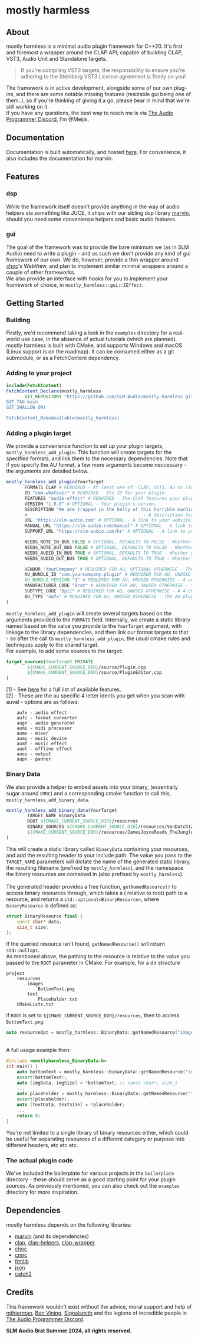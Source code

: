 # mostly harmless

## About

mostly harmless is a minimal audio plugin framework for C++20. It's first and foremost a wrapper around the CLAP API,
capable of building CLAP, VST3, Audio Unit and Standalone targets.
> If you're compiling VST3 targets, the responsibility to ensure you're adhering to the Steinberg VST3 License agreement
> is firmly on you!

The framework is in active development, alongside some of our own plug-ins, and there are some notable missing features
(resizable gui being one of them..), so if you're thinking of giving it a go, please bear in mind that we're still
working on it.<br>
If you have any questions, the best way to reach me is
via [The Audio Programmer Discord](https://discord.gg/v5Rs8h6aGF), I'm @Meijis.

## Documentation

Documentation is built automatically, and hosted [here](https://mostly-harmless.pages.dev). For convenience, it also
includes the documentation for marvin.

## Features

### dsp

While the framework itself doesn't provide anything in the way of audio helpers ala something like JUCE, it ships with
our sibling dsp library [marvin](https://github.com/MeijisIrlnd/marvin),
should you need some convenience helpers and basic audio features.

### gui

The goal of the framework was to provide the bare minimum we (as in SLM Audio) need to write a plugin - and as such we
don't provide any kind of gui framework of our own.
We do, however, provide a thin wrapper around [choc](https://github.com/Tracktion/choc)'s WebView, and plan to implement
similar minimal wrappers around a couple of other frameworks.<br>
We also provide an interface with hooks for you to implement your framework of choice,
in `mostly_harmless::gui::IEffect`.

## Getting Started

### Building

Firstly, we'd recommend taking a look in the `examples` directory for a real-world use case, in the absence of actual
tutorials (which are planned). <br>
mostly harmless is built with CMake, and supports Windows and macOS (Linux support is on the roadmap).
It can be consumed either as a git submodule, or as a FetchContent dependency.

### Adding to your project

 ```cmake 
 include(FetchContent)
FetchContent_Declare(mostly_harmless
        GIT_REPOSITORY "https://github.com/SLM-Audio/mostly-harmless.git
 GIT_TAG main 
 GIT_SHALLOW ON)
 
 FetchContent_MakeAvailable(mostly_harmless)
```

### Adding a plugin target

We provide a convenience function to set up your plugin targets, `mostly_harmless_add_plugin`.
This function will create targets for the specified formats, and link them to the necessary dependencies. Note that if
you specify the AU format, a few more arguments become neccessary - the arguments are detailed below.

 ```cmake 
 mostly_harmless_add_plugin(YourTarget
        FORMATS CLAP # REQUIRED - At least one of: CLAP, VST3, AU or STANDALONE
        ID "com.whatever" # REQUIRED - The ID for your plugin
        FEATURES "audio-effect" # REQUIRED - The CLAP features your plugin uses. [1]
        VERSION "1.0.0" # OPTIONAL - Your plugin's verson.
        DESCRIPTION "We are trapped in the belly of this horrible machine" # OPTIONAL 
        #                                            - A description for your plugin
        URL "https://slm-audio.com" # OPTIONAL - A link to your website.
        MANUAL_URL "https://slm-audio.com/manual" # OPTIONAL - A link to your manual.
        SUPPORT_URL "https://slm-audio.com/hr" # OPTIONAL - A link to your support page.

        NEEDS_NOTE_IN_BUS FALSE # OPTIONAL, DEFAULTS TO FALSE - Whether your plugin accepts midi/note input.
        NEEDS_NOTE_OUT_BUS FALSE # OPTIONAL, DEFAULTS TO FALSE - Whether your plugin produces midi/note output.
        NEEDS_AUDIO_IN_BUS TRUE # OPTIONAL, DEFAULTS TO TRUE - Whether your plugin accepts audio input.
        NEEDS_AUDIO_OUT_BUS TRUE # OPTIONAL, DEFAULTS TO TRUE - Whether your plugin produces audio output.

        VENDOR "YourCompany" # REQUIRED FOR AU, OPTIONAL OTHERWISE - The name of your company.
        AU_BUNDLE_ID "com.yourcompany.plugin" # REQUIRED FOR AU, UNUSED OTHERWISE - A company id for the AU bundle.
        AU_BUNDLE_VERSION "1" # REQUIRED FOR AU, UNUSED OTHERWISE - A version for the AU bundle.
        MANUFACTURER_CODE "Brat" # REQUIRED FOR AU, UNUSED OTHERWISE - Your unique 4 character manufacturer code.
        SUBTYPE_CODE "Bpi1" # REQUIRED FOR AU, UNUSED OTHERWISE - A 4 character identifier for your plugin.
        AU_TYPE "aufx" # REQUIRED FOR AU, UNUSED OTHERWISE - The AU plugin type for your plugin. [2]
)
```

`mostly_harmless_add_plugin` will create several targets based on the arguments provided to the `FORMATS` field.
Internally, we create a static library named based on the value you provide to the `YourTarget` argument, with linkage
to the library dependencies, and then link our format targets to that -
so after the call to `mostly_harmless_add_plugin`, the usual cmake rules and techniques apply to the shared
target.<br>
For example, to add some sources to the target:

```cmake
target_sources(YourTarget PRIVATE
        ${CMAKE_CURRENT_SOURCE_DIR}/source/Plugin.cpp
        ${CMAKE_CURRENT_SOURCE_DIR}/source/PluginEditor.cpp
)
```

[1] - See [here](https://github.com/free-audio/clap/blob/main/include/clap/plugin-features.h) for a full list of
available features.<br>
[2] - These are the au specific 4 letter idents you get when you scan with auval - options are as follows:

```
    aufx - audio effect
    aufc - format converter
    augn - audio generator
    aumi - midi processor
    aumx - mixer 
    aumu - music device
    aumf - music effect
    auol - offline effect
    auou - output
    aupn - panner
```

### Binary Data

We also provide a helper to embed assets into your binary, (essentially sugar around `CMRC`) and a corresponding cmake
function to call
this, `mostly_harmless_add_binary_data`.

```cmake 
mostly_harmless_add_binary_data(YourTarget
        TARGET_NAME BinaryData
        ROOT ${CMAKE_CURRENT_SOURCE_DIR}/resources
        BINARY_SOURCES ${CMAKE_CURRENT_SOURCE_DIR}/resources/VonDutch128.mp3
        ${CMAKE_CURRENT_SOURCE_DIR}/resources/JamesJoyceReads_TheJungleBook.wav
)
```

This will create a static library called `BinaryData` containing your resources, and add the resulting header to your
include path.
The value you pass to the `TARGET_NAME` parameters will dictate the name of the generated static library, the resulting
filename (prefixed by `mostly_harmless`),
and the namespace the binary resources are contained in (also prefixed by `mostly_harmless`). <br><br>
The generated header provides a free function, `getNamedResource()` to access binary resources through, which takes a (
relative to root) path to a resource, and returns a `std::optional<BinaryResource>`,
where `BinaryResource` is defined as:

```cpp
struct BinaryResource final { 
    const char* data;
    size_t size;
};
```

If the queried resource isn't found, `getNamedResource()` will return `std::nullopt`.<br>
As mentioned above, the pathing to the resource is relative to the value you passed to the `ROOT` parameter in CMake.
For example, for a dir structure

```
project
    resources
        images
            BottomText.png
        text 
            Placeholder.txt
    CMakeLists.txt
```

if `ROOT` is set to `${CMAKE_CURRENT_SOURCE_DIR}/resources`, then to access `BottomText.png`:

```cpp
auto resourceOpt = mostly_harmless::BinaryData::getNamedResource("images/BottomText.png");
```

<br>
A full usage example then: 

```cpp
#include <mostlyharmless_BinaryData.h>
int main() { 
    auto bottomText = mostly_harmless::BinaryData::getNamedResource("images/BottomText.png");
    assert(bottomText);
    auto [imgData, imgSize] = *bottomText; // const char*, size_t
    ...
    auto placeholder = mostly_harmless::BinaryData::getNamedResource("text/Placeholder.txt");
    assert(placeholder);
    auto [textData, textSize] = *placeholder;
    ...
    return 0;
}
```

You're not limited to a single library of binary resources either, which could be useful for separating resources of a
different category or purpose into different headers, etc etc etc.

### The actual plugin code

We've included the boilerplate for various projects in the `boilerplate` directory - these should serve as a good
starting point for your plugin sources.
As previously mentioned, you can also check out the `examples` directory for more inspiration.

## Dependencies

mostly harmless depends on the following libraries:

- [marvin](https://github.com/MeijisIrlnd/marvin) (and its dependencies)
- [clap](https://github.com/free-audio/clap), [clap-helpers](https://github.com/free-audio/clap-helpers), [clap-wrapper](https://github.com/free-audio/clap-wrapper)
- [choc](https://github.com/Tracktion/choc)
- [cmrc](https://github.com/vector-of-bool/cmrc)
- [fmtlib](https://github.com/fmtlib/fmt)
- [json](https://github.com/nlohmann/json)
- [catch2](https://github.com/catchorg/Catch2)

## Credits

This framework wouldn't exist without the advice, moral support and help
of [mthierman](https://github.com/mthierman), [Ben Vining](https://github.com/benthevining), [Signalsmith](https://signalsmith-audio.co.uk/)
and the legions of incredible people in [The Audio Programmer Discord](https://discord.gg/v5Rs8h6aGF).<b>

SLM Audio Brat Summer 2024, all rights reserved.




